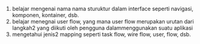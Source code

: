 1. belajar mengenai nama nama sturuktur dalam interface seperti navigasi, komponen, kontainer, dsb.
2. belajar menegnai user flow, yang mana user flow merupakan urutan dari langkah2 yang diikuti oleh pengguna dalammenggunakan suatu aplikasi
3. mengetahui jenis2 mapping seperti task flow, wire flow, user, flow, dsb.
